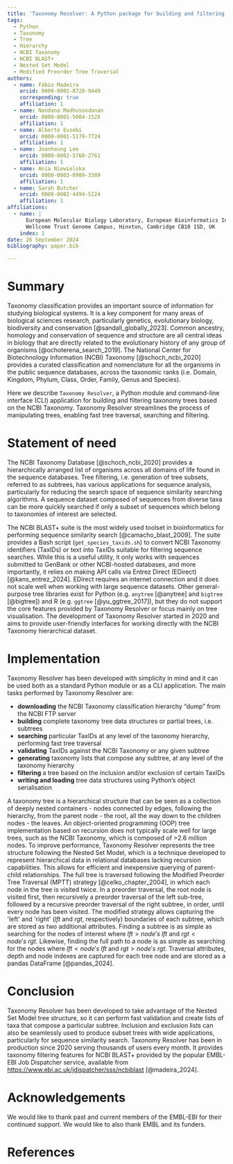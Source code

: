 ```yaml
---
title: 'Taxonomy Resolver: A Python package for building and filtering taxonomy trees'
tags:
  - Python
  - Taxonomy
  - Tree
  - Hierarchy
  - NCBI Taxonomy
  - NCBI BLAST+
  - Nested Set Model
  - Modified Preorder Tree Traversal
authors:
  - name: Fábio Madeira
    orcid: 0000-0001-8728-9449
    corresponding: true
    affiliation: 1
  - name: Nandana Madhusoodanan
    orcid: 0000-0001-5004-152X
    affiliation: 1
  - name: Alberto Eusebi
    orcid: 0000-0001-5179-7724
    affiliation: 1
  - name: Joonheung Lee
    orcid: 0000-0002-5760-2761
    affiliation: 1
  - name: Ania Niewielska
    orcid: 0000-0003-0989-3389
    affiliation: 1
  - name: Sarah Butcher
    orcid: 0000-0002-4494-5124
    affiliation: 1
affiliations:
  - name: | 
      European Molecular Biology Laboratory, European Bioinformatics Institute (EMBL-EBI), 
      Wellcome Trust Genome Campus, Hinxton, Cambridge CB10 1SD, UK
    index: 1
date: 26 September 2024
bibliography: paper.bib

---
```


# Summary

Taxonomy classification provides an important source of information for studying biological systems. It is a key component for many areas of biological sciences research, particularly genetics, evolutionary biology, biodiversity and conservation [@sandall_globally_2023]. Common ancestry, homology and conservation of sequence and structure are all central ideas in biology that are directly related to the evolutionary history of any group of organisms [@ochoterena_search_2019]. The National Center for Biotechnology Information (NCBI) Taxonomy [@schoch_ncbi_2020] provides a curated classification and nomenclature for all the organisms in the public sequence databases, across the taxonomic ranks (i.e. Domain, Kingdom, Phylum, Class, Order, Family, Genus and Species). 

Here we describe ``Taxonomy Resolver``, a Python module and command-line interface (CLI) application for building and filtering taxonomy trees based on the NCBI Taxonomy. Taxonomy Resolver streamlines the process of manipulating trees, enabling fast tree traversal, searching and filtering.

# Statement of need

The NCBI Taxonomy Database [@schoch_ncbi_2020] provides a hierarchically arranged list of organisms across all domains of life found in the sequence databases. Tree filtering, i.e. generation of tree subsets, referred to as subtrees, has various applications for sequence analysis, particularly for reducing the search space of sequence similarity searching algorithms. A sequence dataset composed of sequences from diverse taxa can be more quickly searched if only a subset of sequences which belong to taxonomies of interest are selected. 

The NCBI BLAST+ suite is the most widely used toolset in bioinformatics for performing sequence similarity search [@camacho_blast_2009]. The suite provides a Bash script (`get_species_taxids.sh`) to convert NCBI Taxonomy identifiers (TaxIDs) or text into TaxIDs suitable for filtering sequence searches. While this is a useful utility, it only works with sequences submitted to GenBank or other NCBI-hosted databases, and more importantly, it relies on making API calls via Entrez Direct (EDirect) [@kans_entrez_2024]. EDirect requires an internet connection and it does not scale well when working with large sequence datasets. Other general-purpose tree libraries exist for Python (e.g. ``anytree`` [@anytree] and ``bigtree`` [@bigtree]) and R (e.g. ``ggtree`` [@yu_ggtree_2017]), but they do not support the core features provided by Taxonomy Resolver or focus mainly on tree visualisation. The development of Taxonomy Resolver started in 2020 and aims to provide user-friendly interfaces for working directly with the NCBI Taxonomy hierarchical dataset.

# Implementation

Taxonomy Resolver has been developed with simplicity in mind and it can be used both as a standard Python module or as a CLI application. The main tasks performed by Taxonomy Resolver are:

* **downloading** the NCBI Taxonomy classification hierarchy “dump” from the NCBI FTP server
* **building** complete taxonomy tree data structures or partial trees, i.e. subtrees
* **searching** particular TaxIDs at any level of the taxonomy hierarchy, performing fast tree traversal
* **validating** TaxIDs against the NCBI Taxonomy or any given subtree
* **generating** taxonomy lists that compose any subtree, at any level of the taxonomy hierarchy
* **filtering** a tree based on the inclusion and/or exclusion of certain TaxIDs
* **writing and loading** tree data structures using Python’s object serialisation

A taxonomy tree is a hierarchical structure that can be seen as a collection of deeply nested containers - nodes connected by edges, following the hierarchy, from the parent node - the root, all the way down to the children nodes - the leaves. An object-oriented programming (OOP) tree implementation based on recursion does not typically scale well for large trees, such as the NCBI Taxonomy, which is composed of >2.6 million nodes. To improve performance, Taxonomy Resolver represents the tree structure following the Nested Set Model, which is a technique developed to represent hierarchical data in relational databases lacking recursion capabilities. This allows for efficient and inexpensive querying of parent-child relationships. The full tree is traversed following the Modified Preorder Tree Traversal (MPTT) strategy [@celko_chapter_2004], in which each node in the tree is visited twice. In a preorder traversal, the root node is visited first, then recursively a preorder traversal of the left sub-tree, followed by a recursive preorder traversal of the right subtree, in order, until every node has been visited. The modified strategy allows capturing the 'left' and 'right' ($lft$ and $rgt$, respectively) boundaries of each subtree, which are stored as two additional attributes. Finding a subtree is as simple as searching for the nodes of interest where $lft > node's\ lft$ and $rgt < node's\ rgt$. Likewise, finding the full path to a node is as simple as searching for the nodes where $lft < node's\ lft$ and $rgt > node's\ rgt$. Traversal attributes, depth and node indexes are captured for each tree node and are stored as a pandas DataFrame [@pandas_2024].

# Conclusion
Taxonomy Resolver has been developed to take advantage of the Nested Set Model tree structure, so it can perform fast validation and create lists of taxa that compose a particular subtree. Inclusion and exclusion lists can also be seamlessly used to produce subset trees with wide applications, particularly for sequence similarity search. Taxonomy Resolver has been in production since 2020 serving thousands of users every month. It provides taxonomy filtering features for NCBI BLAST+ provided by the popular EMBL-EBI Job Dispatcher service, available from https://www.ebi.ac.uk/jdispatcher/sss/ncbiblast [@madeira_2024].

# Acknowledgements

We would like to thank past and current members of the EMBL-EBI for their continued support. We would like to also thank EMBL and its funders.

# References
